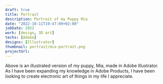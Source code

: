 ```yaml
---
draft: true
title: Portrait
description: Portrait of my Puppy Mia 
date: "2022-10-11T19:47:09+02:00"
jobDate: 2022
work: [design, 3D art]
techs: [Adobe]
designs: [Illustrator]
thumbnail: portrait/mia-portrait.png
projectUrl: 
---
```


Above is an illustrated version of my puppy, Mia, made in Adobe Illustrator. As I have been expanding my knowledge in Adobe Products, I have been looking to create electronic art of things in my life I appreciate.